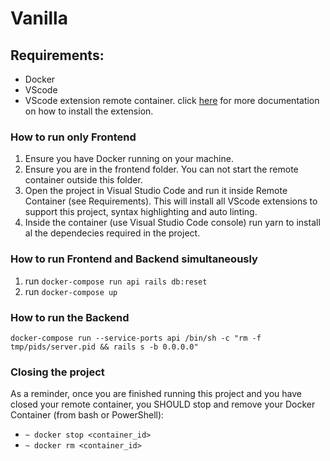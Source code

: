 # Vanilla


## Requirements:
- Docker 
- VScode
- VScode extension remote container. click [here](https://code.visualstudio.com/docs/remote/containers) for more documentation on how to install the extension.

### How to run only Frontend
1. Ensure you have Docker running on your machine.
2. Ensure you are in the frontend folder. You can not start the remote container outside this folder.
3. Open the project in Visual Studio Code and run it inside Remote Container (see Requirements). This will install all VScode extensions to support this project, syntax highlighting and auto linting.
4. Inside the container (use Visual Studio Code console) run yarn to install al the dependecies required in the project.

### How to run Frontend and Backend simultaneously
1. run ```docker-compose run api rails db:reset```
2. run ```docker-compose up```

### How to run the Backend 
```docker-compose run --service-ports api /bin/sh -c "rm -f tmp/pids/server.pid && rails s -b 0.0.0.0"```


### Closing the project

As a reminder, once you are finished running this project and you have closed your remote container, you SHOULD stop and remove your Docker Container (from bash or PowerShell):
- ```~ docker stop <container_id>```
- ```~ docker rm <container_id>```

